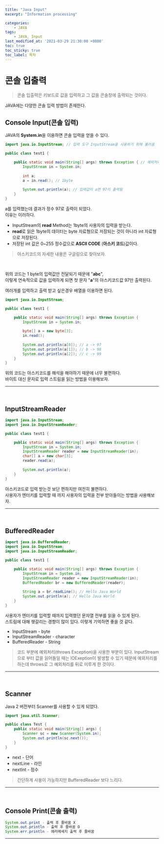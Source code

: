 ```yaml
---
title: "Java Input"
excerpt: "Information processing"

categories:
    - JAVA
tags:
    - JAVA, Input
last_modified_at: '2021-03-29 21:30:00 +0800'
toc: true
toc_sticky: true
toc_label: 목차
---
```


# 콘솔 입출력

> 콘솔 입출력은 키보드로 값을 입력하고 그 값을 콘솔창에 출력되는 것이다.

JAVA에는 다양한 콘솔 입력 방법이 존재한다.

## Console Input(콘솔 입력)

JAVA의 **System.in**을 이용하면 콘솔 입력을 얻을 수 있다.
``` java
import java.io.InputStream; // 입력 도구 InputStream을 사용하기 위해 불러옴

public class test1 {

	public static void main(String[] args) throws Exception { // 예외처리
		InputStream in = System.in;
		
		int a;
		a = in.read(); // 1byte
		
		System.out.println(a); // 입력값이 a면 97이 출력됨
	}
}
```
 
a를 입력했는데 결과가 정수 97로 출력이 되었다.<br>
이유는 이러하다.<br>
* InputStream의 **read** Method는 1byte의 사용자의 입력을 받는다.
* **read**로 읽은 1byte의 데이터는 byte 자료형으로 저장되는 것이 아니라 int 자료형으로 저장된다.
* 저장된 int 값은 0~255 정수값으로 **ASCII CODE** (**아스키 코드**)값이다.

> 아스키코드의 자세한 내용은 구글링으로 찾아보자.

<br>

위의 코드는 1 byte의 입력값만 전달되기 때문에 "**abc**", <br>
이렇게 연속적으로 값을 입력하게 되면 첫 문자 "**a**"의 아스키코드값 97만 출력된다.<br>

여러개를 입력하고 출력 받고 싶은경우 배열을 이용하면 된다.<br>
``` java
import java.io.InputStream;

public class test1 {

	public static void main(String[] args) throws Exception {
		InputStream in = System.in;
		
		byte[] a = new byte[3];
		in.read();
		
		System.out.println(a[0]); // a -> 97
		System.out.println(a[1]); // b -> 98
		System.out.println(a[2]); // c -> 99
	}
}
```

위의 코드는 아스키코드를 해석을 해야하기 때문에 너무 불편하다.<br>
바이트 대신 문자로 입력 스트림을 읽는 방법을 이용해보자.<br>

---
<br>

## InputStreamReader
``` java
import java.io.InputStream;
import java.io.InputStreamReader;

public class test1 {

	public static void main(String[] args) throws Exception {
		InputStream in = System.in;
		InputStreamReader reader = new InputStreamReader(in);
		char[] a = new char[3];
		reader.read(a);
		
		System.out.println(a);
	}
}
```

아스키코드로 입력 받는것 보단 편하지만 여전히 불편하다.<br>
사용자가 엔터키를 입력할 때 까지 사용자의 입력을 전부 받아들이는 방법을 사용해보자.<br>

---
<br>

## BufferedReader

``` java
import java.io.BufferedReader;
import java.io.InputStream;
import java.io.InputStreamReader;

public class test1 {

	public static void main(String[] args) throws Exception {
		InputStream in = System.in;
		InputStreamReader reader = new InputStreamReader(in);
		BufferedReader br = new BufferedReader(reader);
		
		String a = br.readLine(); // Hello Java World
		System.out.println(a); // Hello Java World
	}
}
```

사용자가 엔터키를 입력할 때까지 입력했던 문자열 전부를 읽을 수 있게 된다.<br>
스트림에 대해 헷갈리는 경향이 많이 있다. 이렇게 기억하면 좋을 것 같다.<br>

* InputStream - byte
* InputStreamReader - character
* BufferedReader - String

> 코드 부분에 예외처리(throws Exception)을 사용한 부분이 있다.
> InputStream으로 부터 값을 읽어들일 때는 IOExeption이 발생할 수 있기 때문에 예외처리를 하는데 throws로 그 예외처리를 뒤로 미루게 한 것이다.

---
<br>

## Scanner

Java 2 버전부터 Scanner를 사용할 수 있게 되었다.<br>
``` java
import java.util.Scanner;

public class Test {
	public static void main(String[] args) {
		Scanner sc = new Scanner(System.in);
		System.out.println(sc.next());
	}
}
```
* next - 단어
* nextLine - 라인
* nextInt - 정수

> 간단하게 사용이 가능하지만 BufferedReader 보다 느리다.

---
<br>

## Console Print(콘솔 출력)

``` java
System.out.print - 출력 후 줄바꿈 X
System.out.println - 출력 후 줄바꿈 O
System.err.println - 에러메세지 출력 후 줄바꿈
```
---
